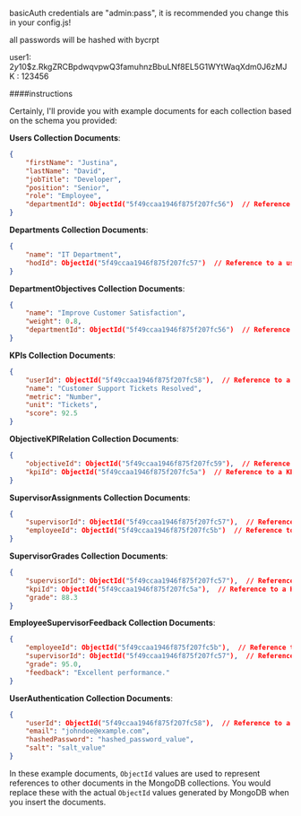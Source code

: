 basicAuth credentials are "admin:pass", it is recommended you change this in your config.js!

all passwords will be hashed with bycrpt

user1: $2y$10$z.RkgZRCBpdwqvpwQ3famuhnzBbuLNf8EL5G1WYtWaqXdm0J6zMJK : 123456

####instructions

Certainly, I'll provide you with example documents for each collection based on the schema you provided:

**Users Collection Documents**:
```json
{
    "firstName": "Justina",
    "lastName": "David",
    "jobTitle": "Developer",
    "position": "Senior",
    "role": "Employee",
    "departmentId": ObjectId("5f49ccaa1946f875f207fc56")  // Reference to a department
}
```

**Departments Collection Documents**:
```json
{
    "name": "IT Department",
    "hodId": ObjectId("5f49ccaa1946f875f207fc57")  // Reference to a user
}
```

**DepartmentObjectives Collection Documents**:
```json
{
    "name": "Improve Customer Satisfaction",
    "weight": 0.8,
    "departmentId": ObjectId("5f49ccaa1946f875f207fc56")  // Reference to a department
}
```

**KPIs Collection Documents**:
```json
{
    "userId": ObjectId("5f49ccaa1946f875f207fc58"),  // Reference to a user
    "name": "Customer Support Tickets Resolved",
    "metric": "Number",
    "unit": "Tickets",
    "score": 92.5
}
```

**ObjectiveKPIRelation Collection Documents**:
```json
{
    "objectiveId": ObjectId("5f49ccaa1946f875f207fc59"),  // Reference to a department objective
    "kpiId": ObjectId("5f49ccaa1946f875f207fc5a")  // Reference to a KPI
}
```

**SupervisorAssignments Collection Documents**:
```json
{
    "supervisorId": ObjectId("5f49ccaa1946f875f207fc57"),  // Reference to a supervisor user
    "employeeId": ObjectId("5f49ccaa1946f875f207fc5b")  // Reference to an employee user
}
```

**SupervisorGrades Collection Documents**:
```json
{
    "supervisorId": ObjectId("5f49ccaa1946f875f207fc57"),  // Reference to a supervisor user
    "kpiId": ObjectId("5f49ccaa1946f875f207fc5a"),  // Reference to a KPI
    "grade": 88.3
}
```

**EmployeeSupervisorFeedback Collection Documents**:
```json
{
    "employeeId": ObjectId("5f49ccaa1946f875f207fc5b"),  // Reference to an employee user
    "supervisorId": ObjectId("5f49ccaa1946f875f207fc57"),  // Reference to a supervisor user
    "grade": 95.0,
    "feedback": "Excellent performance."
}
```

**UserAuthentication Collection Documents**:
```json
{
    "userId": ObjectId("5f49ccaa1946f875f207fc58"),  // Reference to a user
    "email": "johndoe@example.com",
    "hashedPassword": "hashed_password_value",
    "salt": "salt_value"
}
```

In these example documents, `ObjectId` values are used to represent references to other documents in the MongoDB collections. You would replace these with the actual `ObjectId` values generated by MongoDB when you insert the documents.